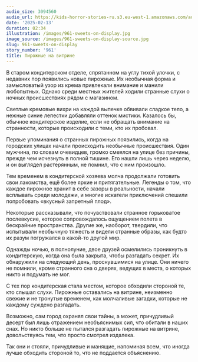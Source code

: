 ```yaml
---
audio_size: 3094560
audio_url: https://kids-horror-stories-ru.s3.eu-west-1.amazonaws.com/audio/961-sweets-on-display.mp3
date: '2025-02-13'
duration: 02:34
illustration: /images/961-sweets-on-display.jpg
image_source: /images/961-sweets-on-display-source.jpg
slug: 961-sweets-on-display
story_number: '961'
title: Пирожные на витрине
---
```


В старом кондитерском отделе, спрятанном на углу тихой улочки, с недавних пор появились новые пирожные. Их необычная форма и замысловатый узор из крема привлекали внимание и манили любопытных. Однако среди местных жителей ходили странные слухи о ночных происшествиях рядом с магазином.

Светлые кремовые вихри на каждой выпечке обвивали сладкое тело, а нежные синие лепестки добавляли оттенок мистики. Казалось бы, обычное кондитерское изделие, если не обращать внимание на странности, которые происходили с теми, кто их пробовал.

Первые упоминания о странных пирожных появились, когда на городских улицах начали происходить необычные происшествия. Один мужчина, по словам очевидцев, громко смеялся на улице без причины, прежде чем исчезнуть в полной тишине. Его нашли лишь через неделю, и он выглядел растерянным, не помнил, что с ним произошло.

Тем временем в кондитерской хозяева молча продолжали готовить свои лакомства, ещё более яркие и притягательные. Легенды о том, что каждое пирожное хранит в себе зазоры в реальности, начали всплывать среди молодежи, и многие искатели приключений спешили попробовать «вкусный запретный плод».

Некоторые рассказывали, что почувствовали странное горьковатое послевкусие, которое сопровождалось ощущением полета в бескрайние пространства. Другие же, наоборот, твердили, что испытывали необычную тяжесть и видели странные образы, как будто их разум погружался в какой-то другой мир.

Однажды ночью, в полнолуние, двое друзей осмелились проникнуть в кондитерскую, когда она была закрыта, чтобы разгадать секрет. Их обнаружили на следующий день, проснувшимися на улице. Они ничего не помнили, кроме странного сна о дверях, ведущих в места, о которых никто и подумать не мог.

С тех пор кондитерская стала местом, которое обходили стороной те, кто слышал слухи. Пирожные оставались на витрине, неизменно свежие и не тронутые временем, как молчаливые загадки, которые не каждому суждено разгадать.

Возможно, сам город охранял свои тайны, а может, причудливый десерт был лишь отражением необъяснимых сил, что обитали в наших снах. Но никто больше не пытался разгадать пирожные на витрине, довольствуясь тем, что просто смотрел издалека.

Так они и стояли, причудливые и манящие, напоминая всем, что иногда лучше обходить стороной то, что не поддается объяснению.